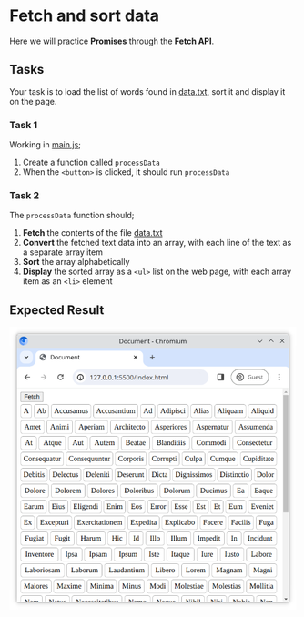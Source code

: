 # Fetch and sort data

Here we will practice **Promises** through the **Fetch API**.

## Tasks

Your task is to load the list of words found in [data.txt](./data.txt), sort it and display it on the page.

### Task 1

Working in [main.js](./main.js);

1. Create a function called `processData`
2. When the `<button>` is clicked, it should run `processData`

### Task 2

The `processData` function should;

1. **Fetch** the contents of the file [data.txt](./data.txt)
2. **Convert** the fetched text data into an array, with each line of the text as a separate array item
3. **Sort** the array alphabetically
4. **Display** the sorted array as a `<ul>` list on the web page, with each array item as an `<li>` element

## Expected Result

![Expected result](./reference.png)

